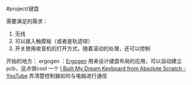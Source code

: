 #project/键盘

需要满足的需求：
1. 无线
2. 可以接入触摸板（或者是轨迹球）
3. 开关使用收音机的打开方式，随着滚动的处理，还可以控制


开始的地方：
ergogen ：[Ergogen](https://ergogen.xyz/) 用来设计键盘布局的应用，可以自动建立pcb，这点很cool
一个
[I Built My Dream Keyboard from Absolute Scratch - YouTube](https://www.youtube.com/watch?v=7UXsD7nSfDY) 弄清楚控制器如何与电脑进行通信






